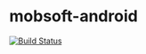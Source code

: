# mobsoft-android

[![Build Status](https://travis-ci.org/mpxr/mobsoft-android.svg?branch=master)](https://travis-ci.org/mpxr/mobsoft-android)
